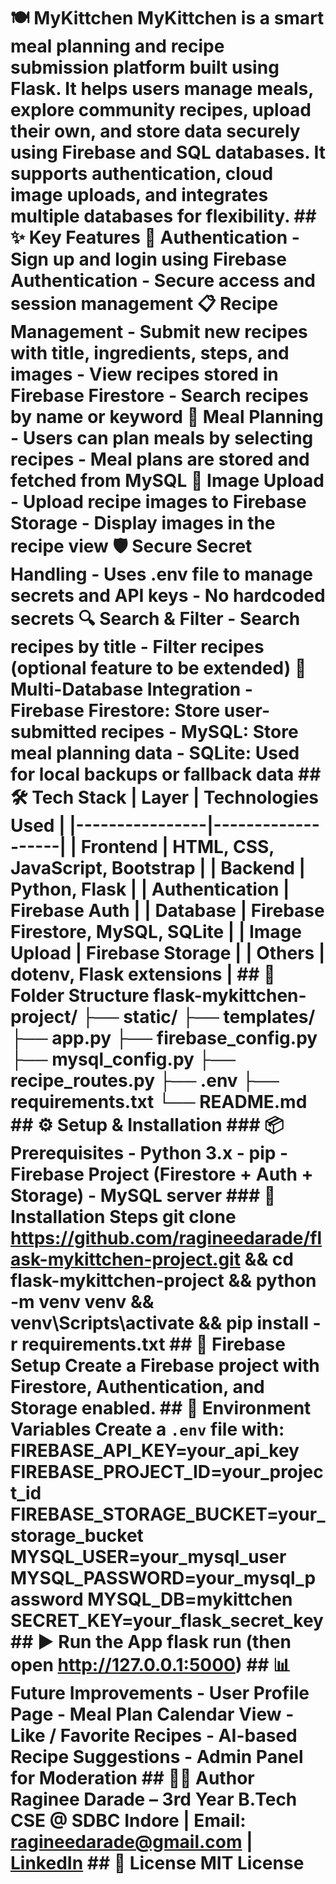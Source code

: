 # 🍽️ MyKittchen **MyKittchen** is a smart meal planning and recipe submission platform built using Flask. It helps users manage meals, explore community recipes, upload their own, and store data securely using Firebase and SQL databases. It supports authentication, cloud image uploads, and integrates multiple databases for flexibility. ## ✨ Key Features 🔐 Authentication - Sign up and login using Firebase Authentication - Secure access and session management 📋 Recipe Management - Submit new recipes with title, ingredients, steps, and images - View recipes stored in Firebase Firestore - Search recipes by name or keyword 🍛 Meal Planning - Users can plan meals by selecting recipes - Meal plans are stored and fetched from MySQL 📸 Image Upload - Upload recipe images to Firebase Storage - Display images in the recipe view 🛡️ Secure Secret Handling - Uses .env file to manage secrets and API keys - No hardcoded secrets 🔍 Search & Filter - Search recipes by title - Filter recipes (optional feature to be extended) 📂 Multi-Database Integration - Firebase Firestore: Store user-submitted recipes - MySQL: Store meal planning data - SQLite: Used for local backups or fallback data ## 🛠️ Tech Stack | Layer | Technologies Used | |----------------|-------------------| | Frontend | HTML, CSS, JavaScript, Bootstrap | | Backend | Python, Flask | | Authentication | Firebase Auth | | Database | Firebase Firestore, MySQL, SQLite | | Image Upload | Firebase Storage | | Others | dotenv, Flask extensions | ## 🧩 Folder Structure flask-mykittchen-project/ ├── static/ ├── templates/ ├── app.py ├── firebase_config.py ├── mysql_config.py ├── recipe_routes.py ├── .env ├── requirements.txt └── README.md ## ⚙️ Setup & Installation ### 📦 Prerequisites - Python 3.x - pip - Firebase Project (Firestore + Auth + Storage) - MySQL server ### 🔧 Installation Steps git clone https://github.com/ragineedarade/flask-mykittchen-project.git && cd flask-mykittchen-project && python -m venv venv && venv\Scripts\activate && pip install -r requirements.txt ## 🔐 Firebase Setup Create a Firebase project with Firestore, Authentication, and Storage enabled. ## 🔑 Environment Variables Create a `.env` file with: FIREBASE_API_KEY=your_api_key FIREBASE_PROJECT_ID=your_project_id FIREBASE_STORAGE_BUCKET=your_storage_bucket MYSQL_USER=your_mysql_user MYSQL_PASSWORD=your_mysql_password MYSQL_DB=mykittchen SECRET_KEY=your_flask_secret_key ## ▶️ Run the App flask run (then open http://127.0.0.1:5000) ## 📊 Future Improvements - User Profile Page - Meal Plan Calendar View - Like / Favorite Recipes - AI-based Recipe Suggestions - Admin Panel for Moderation ## 🙋‍♀️ Author **Raginee Darade** – 3rd Year B.Tech CSE @ SDBC Indore | Email: ragineedarade@gmail.com | [LinkedIn](https://www.linkedin.com/in/raginee-darade) ## 📄 License MIT License
